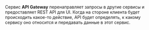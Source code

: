 Сервис **API Gateway** перенаправляет запросы в другие сервисы и предоставляет REST API для UI. 
Когда на стороне клиента будет происходить какое-то действие, API будет определять, к какому сервису оно относится и передавать данные в этот сервис.